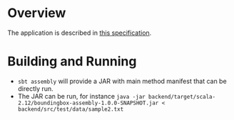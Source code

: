 # Overview
The application is described in [this specification](./BoundingBox.md).

# Building and Running
* `sbt assembly` will provide a JAR with main method manifest that can be directly run.
* The JAR can be run, for instance `java -jar backend/target/scala-2.12/boundingbox-assembly-1.0.0-SNAPSHOT.jar < backend/src/test/data/sample2.txt`
